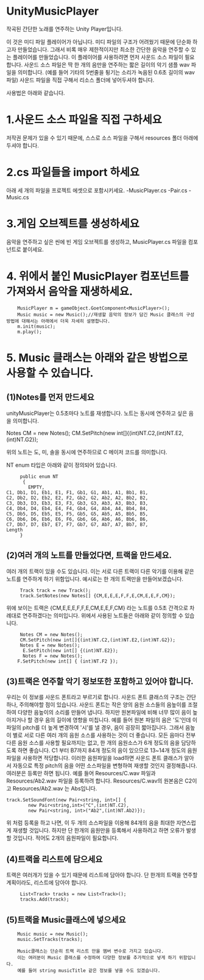 # UnityMusicPlayer
작곡된 간단한 노래를 연주하는 Unity Player입니다.

이 것은 미디 파일 플레이어가 아닙니다. 미디 파일의 구조가 어려웠기 때문에 단순화 하고자 만들었습니다.
그래서 비록 매우 제한적이지만 최소한 간단한 음악을 연주할 수 있는 플레이어를 만들었습니다.
이 플레이어를 사용하려면 먼저 사운드 소스 파일이 필요합니다.
사운드 소스 파일은 딱 한 개의 음만을 연주하는 짧은 길이의 악기 샘플 wav 파일을 의미합니다.
(예를 들어 기타의 5번줄을 튕기는 소리가 녹음된 0.6초 길이의 wav 파일)
사운드 파일을 직접 구해서 리소스 폴더에 넣어두셔야 합니다.

사용법은 아래와 같습니다.

# 1.사운드 소스 파일을 직접 구하세요
저작권 문제가 있을 수 있기 때문에, 스스로 소스 파일을 구해서 resources 폴더 아래에 두셔야 합니다.


# 2.cs 파일들을 import 하세요
아래 세 개의 파일을 프로젝트 에셋으로 포함시키세요.
-MusicPlayer.cs
-Pair.cs
-Music.cs

# 3.게임 오브젝트를 생성하세요
음악을 연주하고 싶은 씬에 빈 게임 오브젝트를 생성하고, MusicPlayer.cs 파일을 컴포넌트로 붙이세요.

# 4. 위에서 붙인 MusicPlayer 컴포넌트를 가져와서 음악을 재생하세요.

        MusicPlayer m = gameObject.GoetComponent<MusicPlayer>();
        Music music = new Music();//재생할 음악의 정보가 담긴 Music 클래스의 구성방법에 대해서는 아래에서 더욱 자세히 설명합니다.
        m.init(music);
        m.play();
        
# 5. Music 클래스는 아래와 같은 방법으로 사용할 수 있습니다.
## (1)Notes를 먼저 만드세요
  unityMusicPlayer는 0.5초마다 노트를 재생합니다. 노트는 동시에 연주하고 싶은 음을 의미합니다.
  
  Notes CM = new Notes();
  CM.SetPitch(new int[]{(int)NT.C2,(int)NT.E2,(int)NT.G2});
  
  위의 노트는 도, 미, 솔을 동시에 연주하므로 C 메이저 코드를 의미합니다.
  
  NT enum 타입은 아래와 같이 정의되어 있습니다.
  
         public enum NT
          {
            EMPTY,
    C1, Db1, D1, Eb1, E1, F1, Gb1, G1, Ab1, A1, Bb1, B1,
    C2, Db2, D2, Eb2, E2, F2, Gb2, G2, Ab2, A2, Bb2, B2,
    C3, Db3, D3, Eb3, E3, F3, Gb3, G3, Ab3, A3, Bb3, B3,
    C4, Db4, D4, Eb4, E4, F4, Gb4, G4, Ab4, A4, Bb4, B4,
    C5, Db5, D5, Eb5, E5, F5, Gb5, G5, Ab5, A5, Bb5, B5,
    C6, Db6, D6, Eb6, E6, F6, Gb6, G6, Ab6, A6, Bb6, B6,
    C7, Db7, D7, Eb7, E7, F7, Gb7, G7, Ab7, A7, Bb7, B7,
    Length
         }
  
## (2)여러 개의 노트를 만들었다면, 트랙을 만드세요.
  여러 개의 트랙이 있을 수도 있습니다. 이는 서로 다른 트랙이 다른 악기를 이용해 같은 노트를 연주하게 하기 위함입니다.
  예시로는 한 개의 트랙만을 만들어보겠습니다.
  
         Track track = new Track();
         track.SetNotes(new Notes[] {CM,E,E,E,F,F,E,CM,E,E,F,CM});
  
  위에 보이는 트랙은  {CM,E,E,E,F,F,E,CM,E,E,F,CM} 라는 노트를 0.5초 간격으로 차례대로 연주하겠다는 의미입니다.
  위에서 사용된 노트들은 아래와 같이 정의할 수 있습니다.
  
         Notes CM = new Notes();
         CM.SetPitch(new int[]{(int)NT.C2,(int)NT.E2,(int)NT.G2});
         Notes E = new Notes();
          E.SetPitch(new int[] {(int)NT.E2});
          Notes F = new Notes();
        F.SetPitch(new int[] { (int)NT.F2 });
  
## (3)트랙은 연주할 악기 정보또한 포함하고 있어야 합니다.
  우리는 이 정보를 사운드 폰트라고 부르기로 합니다.
  사운드 폰트 클래스의 구조는 간단하나, 주의해야할 점이 있습니다.
  사운드 폰트는 작은 양의 음원 소스들의 음높이를 조절하여 다양한 음높이의 소리를 만들어 냅니다.
  하지만 원본파일에 비해 너무 많이 음이 높아지거나 할 경우 음의 길이에 영향을 미칩니다.
  예를 들어 원본 파일의 음은 '도'인데 이 파일의 pitch를 더 높게 변경하여 '시'를 낼 경우, 음이 굉장히 짧아집니다.
   그래서 음높이 별로 서로 다른 여러 개의 음원 소스를 사용하는 것이 더 좋습니다.
   모든 음마다 전부 다른 음원 소스를 사용할 필요까지는 없고, 한 개의 음원소스가 6개 정도의 음을 담당하도록 하면 좋습니다.
   C1 부터 B7까지 84개 정도의 음이 있으므로 13~14개 정도의 음원파일을 사용하면 적당합니다.
   이러한 음원파일을 load하면 사운드 폰트 클래스가 알아서 자동으로 특정 pitch의 음을 어떤 소스파일을 변형하여 재생할 것인지 결정해줍니다.
   여러분은 등록만 하면 됩니다.
   예를 들어  Resources/C.wav 파일과 Resources/Ab2.wav 파일을 등록하려 합니다.
    Resources/C.wav의 원본음은 C2이고 Resources/Ab2.wav 는 Abs입니다.
   
    track.SetSoundFont(new Pair<string, int>[] { 
            new Pair<string,int>("C",(int)NT.C2),
            new Pair<string, int>("Ab2",(int)NT.Ab2)});
    
   위 처럼 등록을 하고 나면, 이 두 개의 소스파일을 이용해 84개의 음을 최대한 자연스럽게 재생할 것입니다.
   하지만 단 한개의 음원만을 등록해서 사용하려고 하면 오류가 발생할 것입니다.
   적어도 2개의 음원파일이 필요합니다.
 ## (4)트랙을 리스트에 담으세요
 트랙은 여러개가 있을 수 있기 때문에 리스트에 담아야 합니다. 단 한개의 트랙을 연주할 계획이라도, 리스트에 담아야 합니다.
 
         List<Track> tracks = new List<Track>();
         tracks.Add(track);
  
## (5)트랙을 Music클래스에 넣으세요
        Music music = new Music();
        music.SetTracks(tracks);
        
        Music클래스는 단순히 트랙 리스트 만을 멤버 변수로 가지고 있습니다.
        이는 여러분이 Music 클래스를 수정하여 다양한 정보를 추가적으로 넣게 하기 위함입니다.
        예를 들어 string musicTitle 같은 정보를 넣을 수도 있겠습니다.

